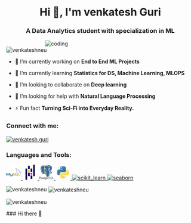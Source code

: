 
<h1 align="center">Hi 👋, I'm venkatesh Guri</h1>
<h3 align="center">A Data Analytics student with specialization in ML</h3>

<img align="right" alt="coding" width="400" src="https://user-images.githubusercontent.com/55389276/140866485-8fb1c876-9a8f-4d6a-98dc-08c4981eaf70.gif">

<p align="left"> <img src="https://komarev.com/ghpvc/?username=venkateshneu&label=Profile%20views&color=0e75b6&style=flat" alt="venkateshneu" /> </p>

- 🔭 I’m currently working on **End to End ML Projects**

- 🌱 I’m currently learning **Statistics for DS, Machine Learning, MLOPS**

- 👯 I’m looking to collaborate on **Deep learning**

- 🤝 I’m looking for help with **Natural Language Processing**

- ⚡ Fun fact **Turning Sci-Fi into Everyday Reality.**

<h3 align="left">Connect with me:</h3>
<p align="left">
<a href="https://linkedin.com/in/venkatesh guri" target="blank"><img align="center" src="https://raw.githubusercontent.com/rahuldkjain/github-profile-readme-generator/master/src/images/icons/Social/linked-in-alt.svg" alt="venkatesh guri" height="30" width="40" /></a>
</p>

<h3 align="left">Languages and Tools:</h3>
<p align="left"> <a href="https://www.mysql.com/" target="_blank" rel="noreferrer"> <img src="https://raw.githubusercontent.com/devicons/devicon/master/icons/mysql/mysql-original-wordmark.svg" alt="mysql" width="40" height="40"/> </a> <a href="https://pandas.pydata.org/" target="_blank" rel="noreferrer"> <img src="https://raw.githubusercontent.com/devicons/devicon/2ae2a900d2f041da66e950e4d48052658d850630/icons/pandas/pandas-original.svg" alt="pandas" width="40" height="40"/> </a> <a href="https://www.postgresql.org" target="_blank" rel="noreferrer"> <img src="https://raw.githubusercontent.com/devicons/devicon/master/icons/postgresql/postgresql-original-wordmark.svg" alt="postgresql" width="40" height="40"/> </a> <a href="https://www.python.org" target="_blank" rel="noreferrer"> <img src="https://raw.githubusercontent.com/devicons/devicon/master/icons/python/python-original.svg" alt="python" width="40" height="40"/> </a> <a href="https://scikit-learn.org/" target="_blank" rel="noreferrer"> <img src="https://upload.wikimedia.org/wikipedia/commons/0/05/Scikit_learn_logo_small.svg" alt="scikit_learn" width="40" height="40"/> </a> <a href="https://seaborn.pydata.org/" target="_blank" rel="noreferrer"> <img src="https://seaborn.pydata.org/_images/logo-mark-lightbg.svg" alt="seaborn" width="40" height="40"/> </a> </p>

<p><img align="left" src="https://github-readme-stats.vercel.app/api/top-langs?username=venkateshneu&show_icons=true&locale=en&layout=compact" alt="venkateshneu" /></p>

<p>&nbsp;<img align="center" src="https://github-readme-stats.vercel.app/api?username=venkateshneu&show_icons=true&locale=en" alt="venkateshneu" /></p>

<p><img align="center" src="https://github-readme-streak-stats.herokuapp.com/?user=venkateshneu&" alt="venkateshneu" /></p>### Hi there 👋

<!--
**venkateshneu/venkateshneu** is a ✨ _special_ ✨ repository because its `README.md` (this file) appears on your GitHub profile.

Here are some ideas to get you started:

- 🔭 I’m currently working on ...
- 🌱 I’m currently learning ...
- 👯 I’m looking to collaborate on ...
- 🤔 I’m looking for help with ...
- 💬 Ask me about ...
- 📫 How to reach me: ...
- 😄 Pronouns: ...
- ⚡ Fun fact: ...
-->
